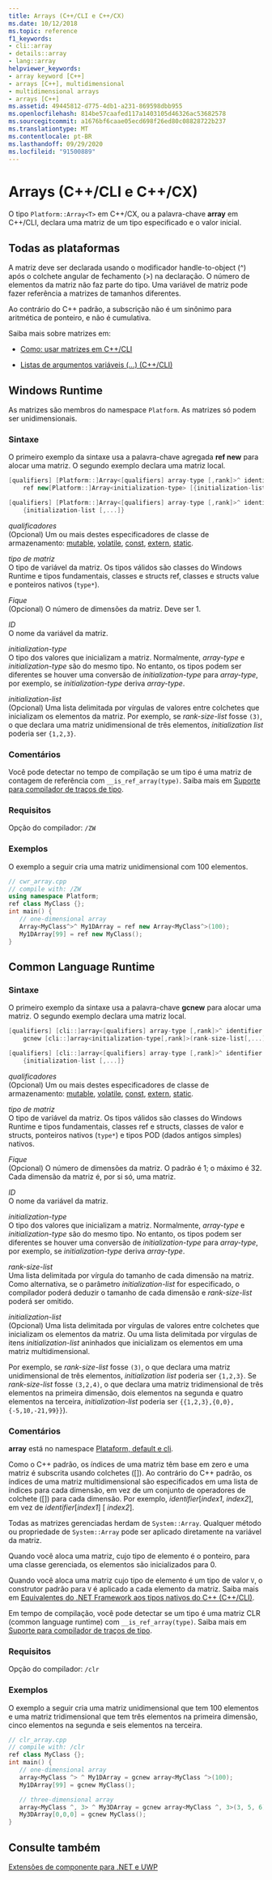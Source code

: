 ```yaml
---
title: Arrays (C++/CLI e C++/CX)
ms.date: 10/12/2018
ms.topic: reference
f1_keywords:
- cli::array
- details::array
- lang::array
helpviewer_keywords:
- array keyword [C++]
- arrays [C++], multidimensional
- multidimensional arrays
- arrays [C++]
ms.assetid: 49445812-d775-4db1-a231-869598dbb955
ms.openlocfilehash: 814be57caafed117a1403105d46326ac53682578
ms.sourcegitcommit: a1676bf6caae05ecd698f26ed80c08828722b237
ms.translationtype: MT
ms.contentlocale: pt-BR
ms.lasthandoff: 09/29/2020
ms.locfileid: "91500889"
---
```

# <a name="arrays-ccli-and-ccx"></a>Arrays (C++/CLI e C++/CX)

O tipo `Platform::Array<T>` em C++/CX, ou a palavra-chave **array** em C++/CLI, declara uma matriz de um tipo especificado e o valor inicial.

## <a name="all-platforms"></a>Todas as plataformas

A matriz deve ser declarada usando o modificador handle-to-object (^) após o colchete angular de fechamento (>) na declaração.
O número de elementos da matriz não faz parte do tipo. Uma variável de matriz pode fazer referência a matrizes de tamanhos diferentes.

Ao contrário do C++ padrão, a subscrição não é um sinônimo para aritmética de ponteiro, e não é cumulativa.

Saiba mais sobre matrizes em:

- [Como: usar matrizes em C++/CLI](../dotnet/how-to-use-arrays-in-cpp-cli.md)

- [Listas de argumentos variáveis (...) (C++/CLI)](variable-argument-lists-dot-dot-dot-cpp-cli.md)

## <a name="windows-runtime"></a>Windows Runtime

As matrizes são membros do namespace `Platform`. As matrizes só podem ser unidimensionais.

### <a name="syntax"></a>Sintaxe

O primeiro exemplo da sintaxe usa a palavra-chave agregada **ref new** para alocar uma matriz. O segundo exemplo declara uma matriz local.

```cpp
[qualifiers] [Platform::]Array<[qualifiers] array-type [,rank]>^ identifier =
    ref new[Platform::]Array<initialization-type> [{initialization-list [,...]}]

[qualifiers] [Platform::]Array<[qualifiers] array-type [,rank]>^ identifier =
    {initialization-list [,...]}
```

*qualificadores*<br/>
(Opcional) Um ou mais destes especificadores de classe de armazenamento: [mutable](../cpp/mutable-data-members-cpp.md), [volatile](../cpp/volatile-cpp.md), [const](../cpp/const-cpp.md), [extern](../cpp/extern-cpp.md), [static](../cpp/static-members-cpp.md).

*tipo de matriz*<br/>
O tipo de variável da matriz. Os tipos válidos são classes do Windows Runtime e tipos fundamentais, classes e structs ref, classes e structs value e ponteiros nativos (`type*`).

*Fique*<br/>
(Opcional) O número de dimensões da matriz. Deve ser 1.

*ID*<br/>
O nome da variável da matriz.

*initialization-type*<br/>
O tipo dos valores que inicializam a matriz. Normalmente, *array-type* e *initialization-type* são do mesmo tipo. No entanto, os tipos podem ser diferentes se houver uma conversão de *initialization-type* para *array-type*, por exemplo, se *initialization-type* deriva *array-type*.

*initialization-list*<br/>
(Opcional) Uma lista delimitada por vírgulas de valores entre colchetes que inicializam os elementos da matriz. Por exemplo, se *rank-size-list* fosse `(3)`, o que declara uma matriz unidimensional de três elementos, *initialization list* poderia ser `{1,2,3}`.

### <a name="remarks"></a>Comentários

Você pode detectar no tempo de compilação se um tipo é uma matriz de contagem de referência com `__is_ref_array(type)`. Saiba mais em [Suporte para compilador de traços de tipo](compiler-support-for-type-traits-cpp-component-extensions.md).

### <a name="requirements"></a>Requisitos

Opção do compilador: `/ZW`

### <a name="examples"></a>Exemplos

O exemplo a seguir cria uma matriz unidimensional com 100 elementos.

```cpp
// cwr_array.cpp
// compile with: /ZW
using namespace Platform;
ref class MyClass {};
int main() {
   // one-dimensional array
   Array<MyClass^>^ My1DArray = ref new Array<MyClass^>(100);
   My1DArray[99] = ref new MyClass();
}
```

## <a name="common-language-runtime"></a>Common Language Runtime

### <a name="syntax"></a>Sintaxe

O primeiro exemplo da sintaxe usa a palavra-chave **gcnew** para alocar uma matriz. O segundo exemplo declara uma matriz local.

```cpp
[qualifiers] [cli::]array<[qualifiers] array-type [,rank]>^ identifier =
    gcnew [cli::]array<initialization-type[,rank]>(rank-size-list[,...]) [{initialization-list [,...]}]

[qualifiers] [cli::]array<[qualifiers] array-type [,rank]>^ identifier =
    {initialization-list [,...]}
```

*qualificadores*<br/>
(Opcional) Um ou mais destes especificadores de classe de armazenamento: [mutable](../cpp/mutable-data-members-cpp.md), [volatile](../cpp/volatile-cpp.md), [const](../cpp/const-cpp.md), [extern](../cpp/extern-cpp.md), [static](../cpp/static-members-cpp.md).

*tipo de matriz*<br/>
O tipo de variável da matriz. Os tipos válidos são classes do Windows Runtime e tipos fundamentais, classes ref e structs, classes de valor e structs, ponteiros nativos (`type*`) e tipos POD (dados antigos simples) nativos.

*Fique*<br/>
(Opcional) O número de dimensões da matriz. O padrão é 1; o máximo é 32. Cada dimensão da matriz é, por si só, uma matriz.

*ID*<br/>
O nome da variável da matriz.

*initialization-type*<br/>
O tipo dos valores que inicializam a matriz. Normalmente, *array-type* e *initialization-type* são do mesmo tipo. No entanto, os tipos podem ser diferentes se houver uma conversão de *initialization-type* para *array-type*, por exemplo, se *initialization-type* deriva *array-type*.

*rank-size-list*<br/>
Uma lista delimitada por vírgula do tamanho de cada dimensão na matriz. Como alternativa, se o parâmetro *initialization-list* for especificado, o compilador poderá deduzir o tamanho de cada dimensão e *rank-size-list* poderá ser omitido.

*initialization-list*<br/>
(Opcional) Uma lista delimitada por vírgulas de valores entre colchetes que inicializam os elementos da matriz. Ou uma lista delimitada por vírgulas de itens *initialization-list* aninhados que inicializam os elementos em uma matriz multidimensional.

Por exemplo, se *rank-size-list* fosse `(3)`, o que declara uma matriz unidimensional de três elementos, *initialization list* poderia ser `{1,2,3}`. Se *rank-size-list* fosse `(3,2,4)`, o que declara uma matriz tridimensional de três elementos na primeira dimensão, dois elementos na segunda e quatro elementos na terceira, *initialization-list* poderia ser `{{1,2,3},{0,0},{-5,10,-21,99}}`).

### <a name="remarks"></a>Comentários

**array** está no namespace [Plataform, default e cli](platform-default-and-cli-namespaces-cpp-component-extensions.md).

Como o C++ padrão, os índices de uma matriz têm base em zero e uma matriz é subscrita usando colchetes ([]). Ao contrário do C++ padrão, os índices de uma matriz multidimensional são especificados em uma lista de índices para cada dimensão, em vez de um conjunto de operadores de colchete ([]) para cada dimensão. Por exemplo, *identifier*[*index1*, *index2*], em vez de *identifier*[*index1*] [ *index2*].

Todas as matrizes gerenciadas herdam de `System::Array`. Qualquer método ou propriedade de `System::Array` pode ser aplicado diretamente na variável da matriz.

Quando você aloca uma matriz, cujo tipo de elemento é o ponteiro, para uma classe gerenciada, os elementos são inicializados para 0.

Quando você aloca uma matriz cujo tipo de elemento é um tipo de valor `V`, o construtor padrão para `V` é aplicado a cada elemento da matriz. Saiba mais em [Equivalentes do .NET Framework aos tipos nativos do C++ (C++/CLI)](../dotnet/managed-types-cpp-cli.md#dotnet).

Em tempo de compilação, você pode detectar se um tipo é uma matriz CLR (common language runtime) com `__is_ref_array(type)`. Saiba mais em [Suporte para compilador de traços de tipo](compiler-support-for-type-traits-cpp-component-extensions.md).

### <a name="requirements"></a>Requisitos

Opção do compilador: `/clr`

### <a name="examples"></a>Exemplos

O exemplo a seguir cria uma matriz unidimensional que tem 100 elementos e uma matriz tridimensional que tem três elementos na primeira dimensão, cinco elementos na segunda e seis elementos na terceira.

```cpp
// clr_array.cpp
// compile with: /clr
ref class MyClass {};
int main() {
   // one-dimensional array
   array<MyClass ^> ^ My1DArray = gcnew array<MyClass ^>(100);
   My1DArray[99] = gcnew MyClass();

   // three-dimensional array
   array<MyClass ^, 3> ^ My3DArray = gcnew array<MyClass ^, 3>(3, 5, 6);
   My3DArray[0,0,0] = gcnew MyClass();
}
```

## <a name="see-also"></a>Consulte também

[Extensões de componente para .NET e UWP](component-extensions-for-runtime-platforms.md)
